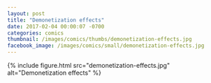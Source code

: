 ```yaml
---
layout: post
title: "Demonetization effects"
date: 2017-02-04 00:00:07 -0700
categories: comics
thumbnail: /images/comics/thumbs/demonetization-effects.jpg
facebook_image: /images/comics/small/demonetization-effects.jpg
---
```


{% include figure.html src="demonetization-effects.jpg" alt="Demonetization effects" %}

